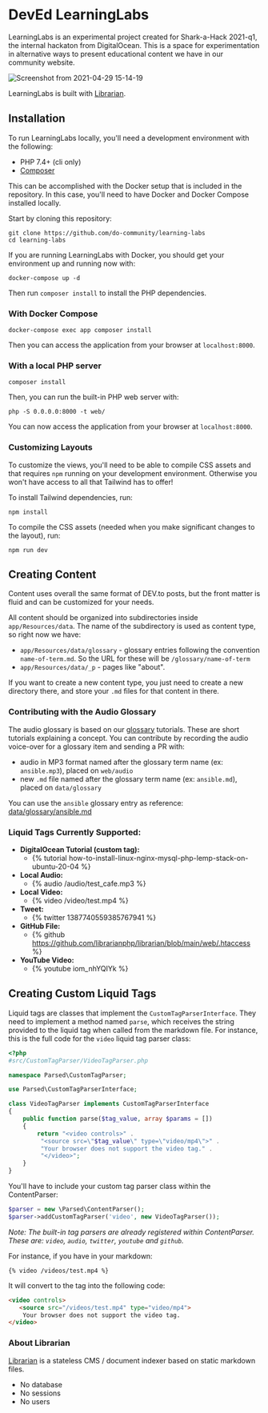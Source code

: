 # DevEd LearningLabs
LearningLabs is an experimental project created for Shark-a-Hack 2021-q1, the internal hackaton from DigitalOcean.
This is a space for experimentation in alternative ways to present educational content we have in our community website.

![Screenshot from 2021-04-29 15-14-19](https://user-images.githubusercontent.com/293241/116556419-b57d1d80-a8fd-11eb-9465-81d8af0ccfc2.png)

LearningLabs is built with [Librarian](https://github.com/librarianphp/librarian).

## Installation
To run LearningLabs locally, you'll need a development environment with the following:

- PHP 7.4+ (cli only)
- [Composer](https://getcomposer.org)

This can be accomplished with the Docker setup that is included in the repository. In this case, you'll need to have Docker and Docker Compose installed locally.

Start by cloning this repository:

```shell
git clone https://github.com/do-community/learning-labs
cd learning-labs
```

If you are running LearningLabs with Docker, you should get your environment up and running now with:

```shell
docker-compose up -d
```
Then run `composer install` to install the PHP dependencies. 

### With Docker Compose
```command
docker-compose exec app composer install
```

Then you can access the application from your browser at `localhost:8000`.

### With a local PHP server
```command
composer install
```
Then, you can run the built-in PHP web server with:

```shell
php -S 0.0.0.0:8000 -t web/
```

You can now access the application from your browser at `localhost:8000`.

### Customizing Layouts

To customize the views, you'll need to be able to compile CSS assets and that requires `npm` running on your development environment. Otherwise you won't have access to all that Tailwind has to offer!

To install Tailwind dependencies, run:

```shell
npm install
```
To compile the CSS assets (needed when you make significant changes to the layout), run:

```shell
npm run dev
```

## Creating Content
Content uses overall the same format of DEV.to posts, but the front matter is fluid and can be customized for your needs.

All content should be organized into subdirectories inside `app/Resources/data`. The name of the subdirectory is used as content type, so right now we have:

- `app/Resources/data/glossary` - glossary entries following the convention `name-of-term.md`. So the URL for these will be `/glossary/name-of-term`
- `app/Resources/data/_p` - pages like "about".

If you want to create a new content type, you just need to create a new directory there, and store your `.md` files for that content in there.

### Contributing with the Audio Glossary

The audio glossary is based on our [glossary](https://www.digitalocean.com/community/tags/glossary) tutorials. These are short tutorials explaining a concept. 
You can contribute by recording the audio voice-over for a glossary item and sending a PR with:

- audio in MP3 format named after the glossary term name (ex: `ansible.mp3`), placed on `web/audio`
- new `.md` file named after the glossary term name (ex: `ansible.md`), placed on `data/glossary`

You can use the `ansible` glossary entry as reference: [data/glossary/ansible.md](https://raw.githubusercontent.com/do-community/learning-labs/main/app/Resources/data/glossary/ansible.md) 

### Liquid Tags Currently Supported:

- **DigitalOcean Tutorial (custom tag):**
  - {% tutorial how-to-install-linux-nginx-mysql-php-lemp-stack-on-ubuntu-20-04 %}
- **Local Audio:** 
  - {% audio /audio/test_cafe.mp3 %}
- **Local Video:**
  - {% video /video/test.mp4 %}
- **Tweet:**
  - {% twitter 1387740559385767941 %}
- **GitHub File:**
  - {% github https://github.com/librarianphp/librarian/blob/main/web/.htaccess %}
- **YouTube Video:**
  - {% youtube iom_nhYQIYk %}

## Creating Custom Liquid Tags

Liquid tags are classes that implement the `CustomTagParserInterface`. They need to implement a method named `parse`, which receives the string provided to the liquid tag when called from the markdown file.
For instance, this is the full code for the `video` liquid tag parser class:

```php
<?php
#src/CustomTagParser/VideoTagParser.php

namespace Parsed\CustomTagParser;

use Parsed\CustomTagParserInterface;

class VideoTagParser implements CustomTagParserInterface
{
    public function parse($tag_value, array $params = [])
    {
        return "<video controls>" .
         "<source src=\"$tag_value\" type=\"video/mp4\">" .
         "Your browser does not support the video tag." .
         "</video>";
    }
}
```

You'll have to include your custom tag parser class within the ContentParser:

```php
$parser = new \Parsed\ContentParser();
$parser->addCustomTagParser('video', new VideoTagParser());
```
_Note: The built-in tag parsers are already registered within ContentParser. These are: `video`, `audio`, `twitter`, `youtube` and `github`._


For instance, if you have in your markdown:

```
{% video /videos/test.mp4 %}
```

It will convert to the tag into the following code:

```html
<video controls>
   <source src="/videos/test.mp4" type="video/mp4">
    Your browser does not support the video tag.
</video>
```

### About Librarian
[Librarian](https://github.com/librarianphp/librarian) is a stateless CMS / document indexer based on static markdown files.

* No database
* No sessions
* No users


